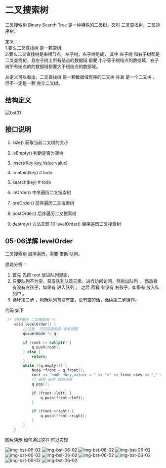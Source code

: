 # 二叉搜索树

二叉搜索树  Binary Search Tree  是一种特殊的二叉树，又叫 二叉查找树，二叉排序树。


定义：  
1.要么二叉查找树 是一颗空树  
2.要么二叉查找树是由根节点，左子树，右子树组成， 其中 左子树 和右子树都是二叉查找树，且左子树上所有结点的数据域 都要 小于等于根结点的数据域，右子树所有结点的的数据域都要大于根结点的数据域。


从定义可以看出，二叉查找树 是一颗数据域有序的二叉树
并且 是一个二叉树 。 但不一定是一颗 完全二叉树。 



## 结构定义 

![bst01](./images/bst-01.png)




## 接口说明 

1. size() 获取当前二叉树的大小 
2. isEmpty() 判断是否为空树
3. insert(Key key,Value value)  
4. contain(key) # todo 
5. search(key) # todo 

6. inOrder() 中序遍历二叉搜索树
7. preOrder() 前序遍历二叉搜索树
8. postOrder() 后序遍历二叉搜索树
9. destroy() 方法实现 
10 levelOrder() 层序遍历二叉搜索树 






## 05-06详解 levelOrder


二叉搜索树 层序遍历，需要 借助 队列。

思路分析 ： 

1. 首先 先把 root 放进队列里面， 
2. 只要队列不为空，获取队列队首元素，进行访问访问，然后出队列 ， 然后看 有没有左孩子，如果有 进入队列 。 之后 再看 有没有 右孩子，如果有 放入队列中 。
3. 循环第二步 ，判断队列有没有空，没有空的话，继续第二步操作。


代码 如下
```c++
 /* 层序遍历 二叉搜索树 */
    void levelOrder() {
        //注意  不加空值检查 会有问题
        queue<Node *> q;

        if (root != nullptr) {
            q.push(root);
        } else {
            return;
        }
        while (!q.empty()) {
            Node *front = q.front();
            cout << "node <key,value> = " << "<" << front->key << "," << front->key << ">" << endl;
            // 删除 队列 首部元素
            q.pop();

            if (front->left) {
                q.push(front->left);
            }

            if (front->right) {
                q.push(front->right);
            }
        }
    }

```
 
 图片演示 如何通过这样 可以实现 
 
![img-bst-06-02](./images/bst-06-02.PNG)
![img-bst-06-02](./images/bst-06-03.PNG)
![img-bst-06-02](./images/bst-06-04.PNG)
![img-bst-06-02](./images/bst-06-05.PNG)
![img-bst-06-02](./images/bst-06-06.PNG)
![img-bst-06-02](./images/bst-06-07.PNG)
![img-bst-06-02](./images/bst-06-08.PNG)
![img-bst-06-02](./images/bst-06-09.PNG)
![img-bst-06-02](./images/bst-06-10.PNG)
![img-bst-06-02](./images/bst-06-11.PNG)

